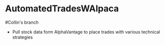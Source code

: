 # AutomatedTradesWAlpaca
#Collin's branch
- Pull stock data form AlphaVantage to place trades with various technical strategies
